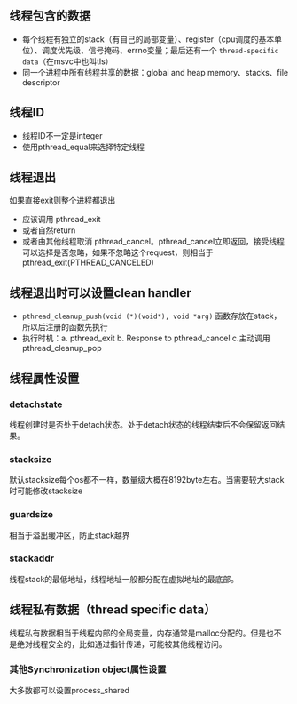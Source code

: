 ## 线程包含的数据

- 每个线程有独立的stack（有自己的局部变量）、register（cpu调度的基本单位）、调度优先级、信号掩码、errno变量；最后还有一个 ```thread-specific data```（在msvc中也叫tls）
- 同一个进程中所有线程共享的数据：global and heap memory、stacks、file descriptor

## 线程ID

- 线程ID不一定是integer
- 使用pthread_equal来选择特定线程

## 线程退出

如果直接exit则整个进程都退出

- 应该调用 pthread_exit
- 或者自然return
- 或者由其他线程取消 pthread_cancel。pthread_cancel立即返回，接受线程可以选择是否忽略，如果不忽略这个request，则相当于pthread_exit(PTHREAD_CANCELED)

## 线程退出时可以设置clean handler

- ```pthread_cleanup_push(void (*)(void*), void *arg)``` 函数存放在stack，所以后注册的函数先执行
- 执行时机：a. pthread_exit    b. Response to pthread_cancel     c.主动调用 pthread_cleanup_pop

## 线程属性设置

### detachstate

线程创建时是否处于detach状态。处于detach状态的线程结束后不会保留返回结果。

### stacksize

默认stacksize每个os都不一样，数量级大概在8192byte左右。当需要较大stack时可能修改stacksize

### guardsize

相当于溢出缓冲区，防止stack越界

### stackaddr

线程stack的最低地址，线程地址一般都分配在虚拟地址的最底部。

## 线程私有数据（thread specific data）

线程私有数据相当于线程内部的全局变量，内存通常是malloc分配的。但是也不是绝对线程安全的，比如通过指针传递，可能被其他线程访问。

### 其他Synchronization object属性设置

大多数都可以设置process_shared